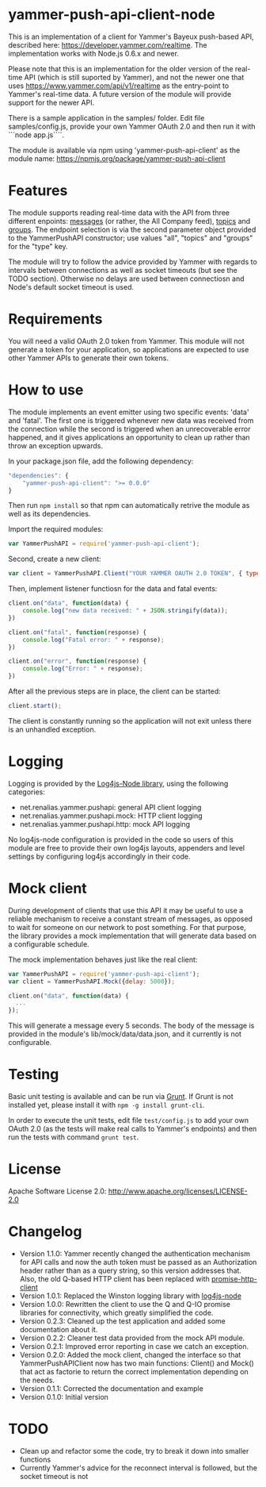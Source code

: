 yammer-push-api-client-node
===========================

This is an implementation of a client for Yammer's Bayeux push-based API, described here: https://developer.yammer.com/realtime. The implementation works with Node.js 0.6.x and newer.

Please note that this is an implementation for the older version of the real-time API (which is still suported by Yammer), and not the newer one that uses https://www.yammer.com/api/v1/realtime as the entry-point to Yammer's real-time data. A future version of the module will provide support for the newer API.

There is a sample application in the samples/ folder. Edit file samples/config.js, provide your own Yammer OAuth 2.0 and then run it with ```node app.js````.

The module is available via npm using 'yammer-push-api-client' as the module name: https://npmjs.org/package/yammer-push-api-client

Features
========
The module supports reading real-time data with the API from three different enpoints: [messages](https://developer.yammer.com/api/#message-viewing) (or rather, the All Company feed), [topics](https://developer.yammer.com/api/#topics) and [groups](https://developer.yammer.com/api/#groups). The endpoint selection is via the second parameter object provided to the YammerPushAPI constructor; use values "all", "topics" and "groups" for the "type" key.

The module will try to follow the advice provided by Yammer with regards to intervals between connections as well as socket timeouts (but see the TODO section). Otherwise no delays are used between connectiosn and Node's default socket timeout is used.

Requirements
============
You will need a valid OAuth 2.0 token from Yammer. This module will not generate a token for your application, so applications are expected to use other Yammer APIs to generate their own tokens.

How to use
==========
The module implements an event emitter using two specific events: 'data' and 'fatal'. The first one is triggered whenever new data was received from the connection while the second is triggered when an unrecoverable error happened, and it gives applications an opportunity to clean up rather than throw an exception upwards.

In your package.json file, add the following dependency:

```javascript
"dependencies": {
	"yammer-push-api-client": ">= 0.0.0"
}
```

Then run ```npm install``` so that npm can automatically retrive the module as well as its dependencies.

Import the required modules:

```javascript
var YammerPushAPI = require('yammer-push-api-client');
```

Second, create a new client:

```javascript
var client = YammerPushAPI.Client("YOUR YAMMER OAUTH 2.0 TOKEN", { type: "all" });
```

Then, implement listener functiosn for the data and fatal events:

```javascript
client.on("data", function(data) {
	console.log("new data received: " + JSON.stringify(data));
})

client.on("fatal", function(response) {
	console.log("Fatal error: " + response);
})

client.on("error", function(response) {
	console.log("Error: " + response);
})
```

After all the previous steps are in place, the client can be started:

```javascript
client.start();
```

The client is constantly running so the application will not exit unless there is an unhandled exception.

Logging
=======
Logging is provided by the [Log4js-Node library](https://github.com/nomiddlename/log4js-node), using the following
categories:

* net.renalias.yammer.pushapi: general API client logging
* net.renalias.yammer.pushapi.mock: HTTP client logging
* net.renalias.yammer.pushapi.http: mock API logging

No log4js-node configuration is provided in the code so users of this module are free to provide their own log4js
layouts, appenders and level settings by configuring log4js accordingly in their code.

Mock client
===========
During development of clients that use this API it may be useful to use a reliable mechanism to receive a constant stream of messages, as opposed
to wait for someone on our network to post something. For that purpose, the library provides a mock implementation that will generate data based on a
configurable schedule.

The mock implementation behaves just like the real client:

```javascript
var YammerPushAPI = require('yammer-push-api-client');
var client = YammerPushAPI.Mock({delay: 5000});

client.on("data", function(data) {
  ...
});
```

This will generate a message every 5 seconds. The body of the message is provided in the module's lib/mock/data/data.json, and it currently is
not configurable.

Testing
=======
Basic unit testing is available and can be run via [Grunt](http://gruntjs.com/). If Grunt is not installed yet, please
install it with ```npm -g install grunt-cli```.

In order to execute the unit tests, edit file ```test/config.js``` to add your own OAuth 2.0 (as the tests will make
real calls to Yammer's endpoints) and then run the tests with command ```grunt test```.

License
=======
Apache Software License 2.0: http://www.apache.org/licenses/LICENSE-2.0

Changelog
=========
* Version 1.1.0: Yammer recently changed the authentication mechanism for API calls and now the auth token must be passed as an Authorization header rather than as a query string, so this version addresses that. Also, the old Q-based HTTP client has been replaced with [promise-http-client](https://www.npmjs.org/package/promise-http-client)
* Version 1.0.1: Replaced the Winston logging library with [log4js-node](https://github.com/nomiddlename/log4js-node)
* Version 1.0.0: Rewritten the client to use the Q and Q-IO promise libraries for connectivity, which greatly simplified the code.
* Version 0.2.3: Cleaned up the test application and added some documentation about it.
* Version 0.2.2: Cleaner test data provided from the mock API module.
* Version 0.2.1: Improved error reporting in case we catch an exception.
* Version 0.2.0: Added the mock client, changed the interface so that YammerPushAPIClient now has two main functions: Client() and Mock() that act as factorie to return the correct implementation depending on the needs.
* Version 0.1.1: Corrected the documentation and example
* Version 0.1.0: Initial version

TODO
====
* Clean up and refactor some the code, try to break it down into smaller functions
* Currently Yammer's advice for the reconnect interval is followed, but the socket timeout is not
